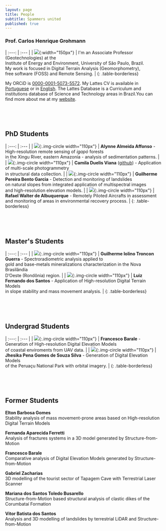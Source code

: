 ```yaml
---
layout: page
title: People
subtitle: Spammers united
published: true
---
```


### Prof. Carlos Henrique Grohmann

| :---: | :--- |
| ![](/img/people/doodle_crop25.jpg){:width="150px"} | I'm an Associate Professor (Geotechnologies) at the <br >Institute of Energy and Environment, University of São Paulo, Brazil. <br >My work is focused in Digital Terrain Analysis (Geomorphometry), <br >free software (FOSS) and Remote Sensing. |
{: .table-borderless}

My ORCiD is [0000-0001-5073-5572](http://orcid.org/0000-0001-5073-5572). My Lattes CV is available in [Portuguese](http://lattes.cnpq.br/5846052449613692) or in [English](http://buscatextual.cnpq.br/buscatextual/visualizacv.do?metodo=apresentar&id=K4769337Z5&idiomaExibicao=2). The Lattes Database is a Curriculum and institutions database of Science and Technology areas in Brazil.You can find more about me at my [website](http://carlosgrohmann.com).


&nbsp;

&nbsp;

## PhD Students

| :---: | :--- |
| ![](/img/people/alynne.jpg){:.img-circle width="110px"} | **Alynne Almeida Affonso** - High-resolution remote sensing of *igapó* forests <br >in the Xingu River, eastern Amazonia - analysis of sedimentation patterns. |
| ![](/img/people/camila.jpg){:.img-circle width="110px"} | **Camila Duelis Viana** ([github](https://github.com/cdviana)) - Application of multi-scale photogrammetry <br >in structural data collection. |
| ![](/img/people/guilherme.jpg){:.img-circle width="110px"} | **Guilherme Pereira Bento Garcia** - Detection and monitoring of landslides <br >on natural slopes from integrated application of multispectral images <br >and high-resolution elevation models. |
| ![](/img/people/rafael.jpg){:.img-circle width="110px"} | **Rafael Walter de Albuquerque** - Remotely Piloted Aircrafts in assessment <br >and monitoring of areas in environmental recovery process. |
{: .table-borderless}


&nbsp;

&nbsp;

## Master's Students

| :---: | :--- |
| ![](/img/spamlab_avatar.png){:.img-circle width="110px"} | **Guilherme Iolino Troncon Guerra** - Spectroradiometric analysis applied to <br >gold and base-metals mineralizations characterization in the Nova Brasilândia <br >D’Oeste (Rondônia) region. |
| ![](/img/spamlab_avatar.png){:.img-circle width="110px"} | **Luiz Fernando dos Santos** - Application of High-resolution Digital Terrain Models <br >in slope stability and mass movement analysis. |
{: .table-borderless}
 
&nbsp;

&nbsp;

## Undergrad Students

| :---: | :--- |
| ![](/img/people/francesco.jpg){:.img-circle width="110px"} | **Francesco Barale** - Generation of High-resolution Digital Elevation Models <br >of coastal enviroments from UAV data. |
| ![](/img/spamlab_avatar.png){:.img-circle width="110px"} | **Jhesika Pena Gomes de Souza Silva** - Generation of Digital Elevation Models <br >of the Peruaçu National Park with orbital imagery. |
{: .table-borderless}
 





&nbsp;

&nbsp;

## Former Students
**Elton Barbosa Gomes**  
Stability analysis of mass movement-prone areas based on High-resolution Digital Terrain Models  

**Fernanda Aparecida Ferretti**  
Analysis of fractures systems in a 3D model generated by Structure-from-Motion  

**Francesco Barale**  
Comparative analysis of Digital Elevation Models generated by Structure-from-Motion 

**Gabriel Zacharias**  
3D modelling of the tourist sector of Tapagem Cave with Terrestrial Laser Scanner  

**Mariana dos Santos Toledo Busarello**  
Structure-from-Motion based structural analysis of clastic dikes of the Corumbataí Formation   

**Vitor Batista dos Santos**  
Analysis and 3D modelling of landslides by terrestrial LiDAR and Structure-from-Motion 
&nbsp;




 
